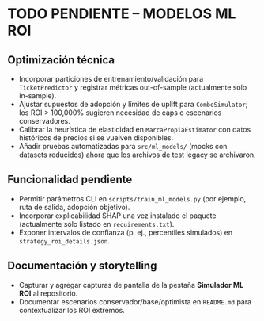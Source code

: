 # TODO PENDIENTE – MODELOS ML ROI

## Optimización técnica

- Incorporar particiones de entrenamiento/validación para `TicketPredictor` y registrar métricas out-of-sample (actualmente solo in-sample).
- Ajustar supuestos de adopción y límites de uplift para `ComboSimulator`; los ROI > 100,000% sugieren necesidad de caps o escenarios conservadores.
- Calibrar la heurística de elasticidad en `MarcaPropiaEstimator` con datos históricos de precios si se vuelven disponibles.
- Añadir pruebas automatizadas para `src/ml_models/` (mocks con datasets reducidos) ahora que los archivos de test legacy se archivaron.

## Funcionalidad pendiente

- Permitir parámetros CLI en `scripts/train_ml_models.py` (por ejemplo, ruta de salida, adopción objetivo).
- Incorporar explicabilidad SHAP una vez instalado el paquete (actualmente sólo listado en `requirements.txt`).
- Exponer intervalos de confianza (p. ej., percentiles simulados) en `strategy_roi_details.json`.

## Documentación y storytelling

- Capturar y agregar capturas de pantalla de la pestaña **Simulador ML ROI** al repositorio.
- Documentar escenarios conservador/base/optimista en `README.md` para contextualizar los ROI extremos.
